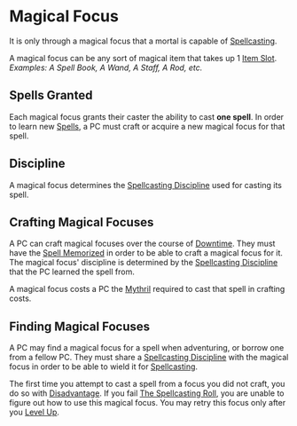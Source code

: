 # Magical Focus

It is only through a magical focus that a mortal is capable of [Spellcasting](Spellcasting.md).

A magical focus can be any sort of magical item that takes up 1 [Item Slot](../../Player%20Characters/Derived%20Statistics/Item%20Slots.md).
*Examples: A Spell Book, A Wand, A Staff, A Rod, etc.*

## Spells Granted

Each magical focus grants their caster the ability to cast **one spell**. In order to learn new [Spells](../Spells.md), a PC must craft or acquire a new magical focus for that spell.

## Discipline

A magical focus determines the [Spellcasting Discipline](Spellcasting%20Disciplines/Spellcasting%20Disciplines.md) used for casting its spell.

## Crafting Magical Focuses

A PC can craft magical focuses over the course of [Downtime](../../Player%20Characters/Derived%20Statistics/Level.md#Downtime). They must have the [Spell Memorized](Spell%20Learning/Spell%20Memorization.md) in order to be able to craft a magical focus for it. The magical focus' discipline is determined by the [Spellcasting Discipline](Spellcasting%20Disciplines/Spellcasting%20Disciplines.md) that the PC learned the spell from.

A magical focus costs a PC the [Mythril](Mythril.md) required to cast that spell in crafting costs.

## Finding Magical Focuses

A PC may find a magical focus for a spell when adventuring, or borrow one from a fellow PC. They must share a [Spellcasting Discipline](Spellcasting%20Disciplines/Spellcasting%20Disciplines.md) with the magical focus in order to be able to wield it for [Spellcasting](Spellcasting.md).

The first time you attempt to cast a spell from a focus you did not craft, you do so with [Disadvantage](../../Game%20Procedures/Die%20Rolling%20Mechanics/Disadvantage.md). If you fail [The Spellcasting Roll](Spellcasting.md#The%20Spellcasting%20Roll), you are unable to figure out how to use this magical focus. You may retry this focus only after you [Level Up](../../Player%20Characters/Derived%20Statistics/Level.md#Level%20Up).
